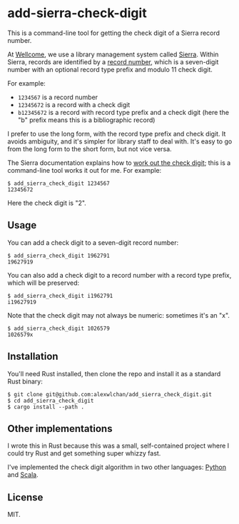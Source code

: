 # add-sierra-check-digit

This is a command-line tool for getting the check digit of a Sierra record number.

At [Wellcome], we use a library management system called [Sierra].
Within Sierra, records are identified by a [record number][record number], which is a seven-digit number with an optional record type prefix and modulo 11 check digit.

For example:

*   `1234567` is a record number
*   `12345672` is a record with a check digit
*   `b12345672` is a record with record type prefix and a check digit (here the "b" prefix means this is a bibliographic record)

I prefer to use the long form, with the record type prefix and check digit.
It avoids ambiguity, and it's simpler for library staff to deal with.
It's easy to go from the long form to the short form, but not vice versa.

The Sierra documentation explains how to [work out the check digit][check digit]; this is a command-line tool works it out for me.
For example:

```console
$ add_sierra_check_digit 1234567
12345672
```

Here the check digit is "2".

[Wellcome]: https://github.com/wellcomecollection
[Sierra]: https://www.iii.com/products/sierra-ils/
[record number]: https://documentation.iii.com/sierrahelp/Default.htm#sril/sril_records_numbers.html
[check digit]: https://documentation.iii.com/sierrahelp/Default.htm#sril/sril_records_numbers.html#check_digit

## Usage

You can add a check digit to a seven-digit record number:

```console
$ add_sierra_check_digit 1962791
19627919
```

You can also add a check digit to a record number with a record type prefix, which will be preserved:

```console
$ add_sierra_check_digit i1962791
i19627919
```

Note that the check digit may not always be numeric: sometimes it's an "x".

```console
$ add_sierra_check_digit 1026579
1026579x
```

## Installation

You'll need Rust installed, then clone the repo and install it as a standard Rust binary:

```console
$ git clone git@github.com:alexwlchan/add_sierra_check_digit.git
$ cd add_sierra_check_digit
$ cargo install --path .
```

## Other implementations

I wrote this in Rust because this was a small, self-contained project where I could try Rust and get something super whizzy fast.

I've implemented the check digit algorithm in two other languages: [Python](add_check_digit.py) and [Scala][scala].

[scala]: https://github.com/wellcomecollection/scala-libs/blob/86d25fff221e9f918c819a0db5ff4673da174101/sierra/src/main/scala/weco/sierra/models/identifiers/TypedSierraRecordNumber.scala#L27-L52

## License

MIT.

